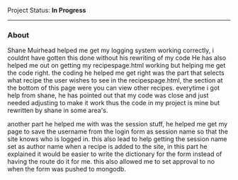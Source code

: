 Project Status: <strong> In Progress</strong>

----------------------------------------------------
<h3> About</h3>


Shane Muirhead helped me get my logging system working correctly, i couldnt have gotten this done without his rewriting of my code
He has also helped me out on getting my recipespage.html working but helping me get the code right. the coding he helped me get right
was the part that selects what recipe the user wishes to see in the recipespage.html, the section at the bottom of this page were 
you can view other recipes. everytime i got help from shane, he has pointed out that my code was close and just needed adjusting to make
it work thus the code in my project is mine but rewritten by shane in some area's.

another part he helped me with was the session stuff, he helped me get my page to save the username from the login form as session name so that the site knows who is logged in.
this also lead to help getting the session name set as author name when a recipe is added to the site, in this part he explained it would be easier to write the 
dictionary for the form instead of having the route do it for me. this also allowed me to set approval to no when the form was pushed to mongodb.